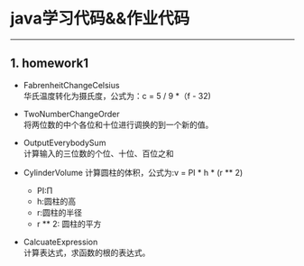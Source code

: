 # java学习代码&&作业代码

---
## 1. homework1  
- FabrenheitChangeCelsius  
华氏温度转化为摄氏度，公式为：c = 5 / 9 *（f - 32)  

- TwoNumberChangeOrder  
将两位数的中个各位和十位进行调换的到一个新的值。  
- OutputEverybodySum  
计算输入的三位数的个位、十位、百位之和

- CylinderVolume
计算圆柱的体积，公式为:v = PI * h * (r ** 2)
    - PI:Π
    - h:圆柱的高
    - r:圆柱的半径
    - r ** 2: 圆柱的平方
- CalcuateExpression  
计算表达式，求函数的根的表达式。
